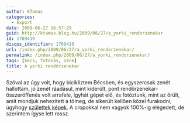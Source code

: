 ```yaml
---
author: KTamas
categories:
  - Export
date: 2009-06-27 16:57:29
guid: http://ktamas.blog.hu/2009/06/27/a_yorki_rendorzenekar
id: 1769419
disqus_identifier: 1769419
url: /index.php/2009/06/27/a_yorki_rendorzenekar/
permalink: /index.php/2009/06/27/a_yorki_rendorzenekar/
tags: [bécs, fotózás, zene]
title: A yorki rendőrzenekar
---
```


Szóval az úgy volt, hogy bicikliztem Bécsben, és egyszercsak zenét hallottam, jó zenét ráadásul, mint kiderült, pont rendőrzenekar-összeröffenés volt arrafele, ígyhát gépet elő, és fotóztunk, mint az őrült, amit mondjuk nehezített a tömeg, de sikerült kellően közel furakodni, úgyhogy [születtek képek](http://indafoto.hu/ktamasenty/becs_yorki_rendorzenekar/). A cropokkal nem vagyok 100%-ig elégedett, de szerintem ígyse lett rossz.
